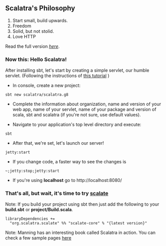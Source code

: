 ## Scalatra's Philosophy
1. Start small, build upwards.
2. Freedom
3. Solid, but not stolid.
4. Love HTTP

Read the full version [*here*](http://scalatra.org/guides/2.6/scalatra-philosophy.html).

### Now this: Hello Scalatra!
After installing sbt, let's start by creating a simple servlet, our humble servlet. (Following the instructions of [this tutorial](http://scalatra.org/getting-started/first-project.html) )

* In console, create a new project:
```
sbt new scalatra/scalatra.g8
```

* Complete the information about organization, name and version of your web app, name of your servlet, name of your package and version of scala, sbt and scalatra (if you're not sure, use default values).

* Navigate to your application's top level directory and execute:
```
sbt
```

* After that, we're set, let's launch our server!
```
jetty:start
```

* If you change code, a faster way to see the changes is 
```
~;jetty:stop;jetty:start
```

* If you're using __localhost__ go to http://localhost:8080/
### That's all, but wait, it's time to try [__scalate__](https://github.com/scalate/scalate "Scalate is a Scala based template engine which supports HAML, Mustache and JSP, Erb and Velocity style syntaxes.")

Note: If you build your project using sbt then just add the following to your **build.sbt** or **project/Build.scala**.
```
libraryDependencies +=
  "org.scalatra.scalate" %% "scalate-core" % "{latest version}"
```
Note: Manning has an interesting book called Scalatra in action. You can check a few sample pages [here](http://freecontent.manning.com/wp-content/uploads/introducing-scalatra.pdf)
